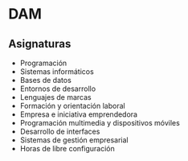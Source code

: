 # DAM

## Asignaturas

- Programación
- Sistemas informáticos
- Bases de datos
- Entornos de desarrollo
- Lenguajes de marcas
- Formación y orientación laboral
- Empresa e iniciativa emprendedora
- Programación multimedia y dispositivos móviles
- Desarrollo de interfaces
- Sistemas de gestión empresarial
- Horas de libre configuración

